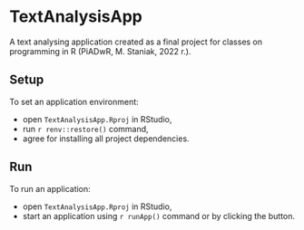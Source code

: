 # TextAnalysisApp

A text analysing application created as a final project for classes 
on programming in R (PiADwR, M. Staniak, 2022 r.).


## Setup

To set an application environment:

- open `TextAnalysisApp.Rproj` in RStudio,
- run `r renv::restore()` command,
- agree for installing all project dependencies.

## Run

To run an application:

- open `TextAnalysisApp.Rproj` in RStudio,
- start an application using `r runApp()` command or by clicking the button.

